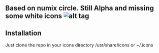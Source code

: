 Based on numix circle.
Still Alpha and missing some white icons
![alt tag](https://github.com/killown/numix-white/blob/master/Numix-White/48/apps/totalwhite.png)
---------------------------------------
Installation
------------
Just clone the repo in your icons directory /usr/share/icons or ~/.icons
